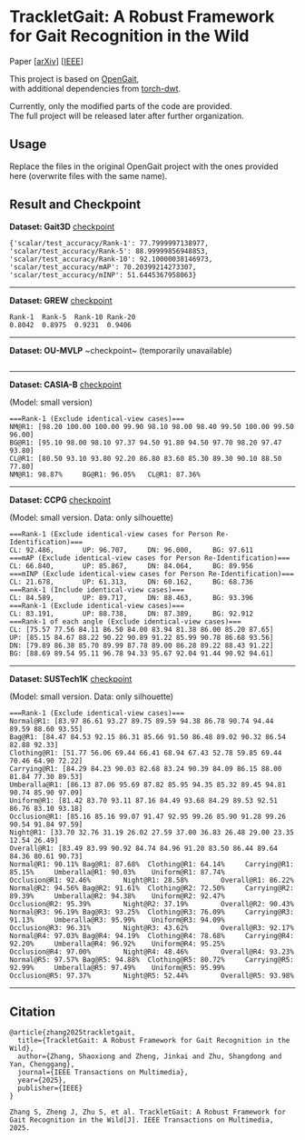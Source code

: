 # TrackletGait: A Robust Framework for Gait Recognition in the Wild

Paper [[arXiv](https://arxiv.org/pdf/2508.02143)] [[IEEE](https://ieeexplore.ieee.org/abstract/document/11154018)]

This project is based on [OpenGait](https://github.com/ShiqiYu/OpenGait),  
with additional dependencies from [torch-dwt](https://github.com/KeKsBoTer/torch-dwt).

Currently, only the modified parts of the code are provided.  
The full project will be released later after further organization.


## Usage
Replace the files in the original OpenGait project with the ones provided here (overwrite files with the same name).


## Result and Checkpoint

**Dataset: Gait3D**
[checkpoint](https://drive.google.com/file/d/18KKxCVshTKX6ewwOn2rwf815uM32kIET/view?usp=sharing)

```
{'scalar/test_accuracy/Rank-1': 77.7999997138977, 'scalar/test_accuracy/Rank-5': 88.99999856948853, 'scalar/test_accuracy/Rank-10': 92.10000038146973, 'scalar/test_accuracy/mAP': 70.20399214273307, 'scalar/test_accuracy/mINP': 51.6445367958063}
```
---

**Dataset: GREW**
[checkpoint]()

```
Rank-1	Rank-5	Rank-10	Rank-20
0.8042	0.8975	0.9231	0.9406
```
---

**Dataset: OU-MVLP**
~checkpoint~ (temporarily unavailable)

```

```
---

**Dataset: CASIA-B**
[checkpoint](https://drive.google.com/file/d/1wMoltPohD52_Zeogmjx84VaJE5FTafSP/view?usp=sharing)

(Model: small version)
```
===Rank-1 (Exclude identical-view cases)===
NM@R1: [98.20 100.00 100.00 99.90 98.10 98.00 98.40 99.50 100.00 99.50 96.00]
BG@R1: [95.10 98.00 98.10 97.37 94.50 91.80 94.50 97.70 98.20 97.47 93.80]
CL@R1: [80.50 93.10 93.80 92.20 86.80 83.60 85.30 89.30 90.10 88.50 77.80]
NM@R1: 98.87%     BG@R1: 96.05%   CL@R1: 87.36%
```
---

**Dataset: CCPG**
[checkpoint](https://drive.google.com/file/d/1LTeBi_x18bo4LUEyT3lgRPhQdk3iO5RV/view?usp=sharing)

(Model: small version. Data: only silhouette)
```
===Rank-1 (Exclude identical-view cases for Person Re-Identification)===
CL: 92.486,       UP: 96.707,     DN: 96.000,     BG: 97.611
===mAP (Exclude identical-view cases for Person Re-Identification)===
CL: 66.840,       UP: 85.867,     DN: 84.064,     BG: 89.956
===mINP (Exclude identical-view cases for Person Re-Identification)===
CL: 21.678,       UP: 61.313,     DN: 60.162,     BG: 68.736
===Rank-1 (Include identical-view cases)===
CL: 84.589,       UP: 89.717,     DN: 88.463,     BG: 93.396
===Rank-1 (Exclude identical-view cases)===
CL: 83.191,       UP: 88.738,     DN: 87.389,     BG: 92.912
===Rank-1 of each angle (Exclude identical-view cases)===
CL: [75.57 77.56 84.11 86.50 84.00 83.94 81.38 86.00 85.20 87.65]
UP: [85.15 84.67 88.22 90.22 90.89 91.22 85.99 90.78 86.68 93.56]
DN: [79.89 86.38 85.70 89.99 87.78 89.00 86.28 89.22 88.43 91.22]
BG: [88.69 89.54 95.11 96.78 94.33 95.67 92.04 91.44 90.92 94.61]
```
---


**Dataset: SUSTech1K**
[checkpoint](https://drive.google.com/file/d/1_GxxllwDrdRODw6WVZ7YC0zAMINhJmXq/view?usp=sharing)

(Model: small version. Data: only silhouette)
```
===Rank-1 (Exclude identical-view cases)===
Normal@R1: [83.97 86.61 93.27 89.75 89.59 94.38 86.78 90.74 94.44 89.59 88.60 93.55]
Bag@R1: [84.47 84.53 92.15 86.31 85.66 91.50 86.48 89.02 90.32 86.54 82.88 92.33]
Clothing@R1: [51.77 56.06 69.44 66.41 68.94 67.43 52.78 59.85 69.44 70.46 64.90 72.22]
Carrying@R1: [84.29 84.23 90.03 82.68 83.24 90.39 84.09 86.15 88.00 81.84 77.30 89.53]
Umberalla@R1: [86.13 87.06 95.69 87.82 85.95 94.35 85.32 89.45 94.81 90.74 85.90 97.09]
Uniform@R1: [81.42 83.70 93.11 87.16 84.49 93.68 84.29 89.53 92.51 86.76 83.10 93.18]
Occlusion@R1: [85.16 85.16 99.07 91.47 92.95 99.26 85.90 91.28 99.26 90.54 91.84 97.59]
Night@R1: [33.70 32.76 31.19 26.02 27.59 37.00 36.83 26.48 29.00 23.35 12.54 26.49]
Overall@R1: [83.49 83.99 90.92 84.74 84.96 91.20 83.50 86.44 89.64 84.36 80.61 90.73]
Normal@R1: 90.11% Bag@R1: 87.68%  Clothing@R1: 64.14%     Carrying@R1: 85.15%     Umberalla@R1: 90.03%    Uniform@R1: 87.74%      Occlusion@R1: 92.46%        Night@R1: 28.58%        Overall@R1: 86.22%
Normal@R2: 94.56% Bag@R2: 91.61%  Clothing@R2: 72.50%     Carrying@R2: 89.39%     Umberalla@R2: 94.38%    Uniform@R2: 92.47%      Occlusion@R2: 95.39%        Night@R2: 37.19%        Overall@R2: 90.43%
Normal@R3: 96.19% Bag@R3: 93.25%  Clothing@R3: 76.09%     Carrying@R3: 91.13%     Umberalla@R3: 95.99%    Uniform@R3: 94.09%      Occlusion@R3: 96.31%        Night@R3: 43.62%        Overall@R3: 92.17%
Normal@R4: 97.03% Bag@R4: 94.19%  Clothing@R4: 78.68%     Carrying@R4: 92.20%     Umberalla@R4: 96.92%    Uniform@R4: 95.25%      Occlusion@R4: 97.00%        Night@R4: 48.46%        Overall@R4: 93.23%
Normal@R5: 97.57% Bag@R5: 94.88%  Clothing@R5: 80.72%     Carrying@R5: 92.99%     Umberalla@R5: 97.49%    Uniform@R5: 95.99%      Occlusion@R5: 97.37%        Night@R5: 52.44%        Overall@R5: 93.98%
```
---

## Citation

```
@article{zhang2025trackletgait,
  title={TrackletGait: A Robust Framework for Gait Recognition in the Wild},
  author={Zhang, Shaoxiong and Zheng, Jinkai and Zhu, Shangdong and Yan, Chenggang},
  journal={IEEE Transactions on Multimedia},
  year={2025},
  publisher={IEEE}
}
```

```
Zhang S, Zheng J, Zhu S, et al. TrackletGait: A Robust Framework for Gait Recognition in the Wild[J]. IEEE Transactions on Multimedia, 2025.
```
